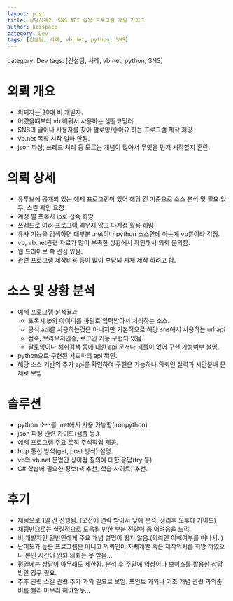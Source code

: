 ```yaml
---
layout: post
title: 상담사례2. SNS API 활용 프로그램 개발 가이드
author: keispace
category: Dev
tags: [컨설팅, 사례, vb.net, python, SNS]
---
```


category: Dev
tags: [컨설팅, 사례, vb.net, python, SNS]


# 외뢰 개요
- 의뢰자는 20대 비 개발자. 
- 어렸을떄부터 vb 배워서 사용하는 생활코딩러 
- SNS의 글이나 사용자를 찾아 팔로잉/좋아요 하는 프로그램 제작 희망
- vb.net 독학 시작 얼마 안됨. 
- json 파싱, 쓰레드 처리 등 모르는 개념이 많아서 무엇을 먼저 시작할지 혼란. 

# 의뢰 상세
- 유투브에 공개되 있는 예제 프로그램이 있어 해당 건 기준으로 소스 분석 및 필요 업무, 스킬 확인 요청 
- 계정 별 프록시 ip로 접속 희망 
- 쓰레드로 여러 프로그램 띄우지 않고 다계정 활용 희망 
- 유사 기능을 검색하면 대부분 .net이나 python 소스인데 아는게 vb뿐이라 걱정. 
- vb, vb.net관련 자료가 많이 부족한 상황에서 확인해서 의뢰 문의함.
- 웹 드라이브 쪽 관심 있음.  
- 관련 프로그램 제작비용 등이 많이 부담되 자체 제작 하려고 함. 

# 소스 및 상황 분석
- 예제 프로그램 분석결과 
  - 프록시 ip와 아이디를 파일로 입력받아서 처리하는 소스. 
  - 공식 api를 사용하는것은 아니지만 기본적으로 해당 sns에서 사용하는 url api
  - 접속, 브라우저인증, 로그인 기능 구현되 있음. 
  - 팔로잉이나 해쉬검색 등에 대한 api 문서나 샘플이 없어 구현 가능여부 불명.
- python으로 구현된 서드파티 api 확인. 
- 해당 소스 기반의 추가 api를 확인하여 구현은 가능하나 의뢰인 실력과 시간분배 문제로 보임. 

# 솔루션 
- python 소스를 .net에서 사용 가능함(ironpython)
- json 파싱 관련 가이드(샘플 등.)
- 예제 프로그램 주요 로직 주석작업 제공.
- http 통신 방식(get, post 방식) 설명. 
- vb와 vb.net 문법간 상이점 질의에 대한 응답(try 등)
- C# 학습에 필요한 정보(책 추천, 학습 사이트) 추천. 

# 후기 
- 채팅으로 1일 간 진행됨. (오전에 연락 받아서 낮에 분석, 정리후 오후에 가이드)
- 채팅만으로는 실질적으로 도움될 만한 부분 전달이 좀 어려움을 느낌. 
- 비 개발자인 일반인에게 주요 개념 설명이 쉽지 않음.(의뢰인 이해여부를 떠나서..)
- 난이도가 높은 프로그램은 아니고 의뢰인이 자체개발 혹은 제작의뢰를 희망 하였으나 본인 시간이 안되 의뢰는 못 받음...
- 평일에는 상담이 아무래도 제한됨. 분석 후 주말에 영상이나 보이스를 활용한 상담 방안 강구 필요. 
- 추후 관련 스킬 관련 추가 과외 필요로 보임. 포인트 과외나 기초 개념 관련 과외준비를 빨리 마무리 해야할듯...
